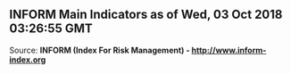 ## INFORM Main Indicators as of Wed, 03 Oct 2018 03:26:55 GMT

Source: **INFORM (Index For Risk Management) - http://www.inform-index.org**